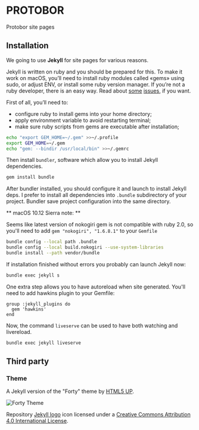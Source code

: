 # PROTOBOR

Protobor site pages

## Installation

We going to use **Jekyll** for site pages for various reasons.

Jekyll is written on ruby and you should be prepared for this.
To make it work on macOS, you’ll need to install ruby modules called «gems» using sudo,
or adjust ENV, or install some ruby version manager. If you’re not a ruby developer,
there is an easy way. Read about [some](https://github.com/rubygems/rubygems/issues/660)
[issues](https://stackoverflow.com/questions/24507983/how-to-set-ruby-executable-in-gemrc), if you want.

First of all, you’ll need to:

 * configure ruby to install gems into your home directory;
 * apply environment variable to avoid restarting terminal;
 * make sure ruby scripts from gems are executable after installation;

``` sh
echo "export GEM_HOME=~/.gem" >>~/.profile
export GEM_HOME=~/.gem
echo "gem: --bindir /usr/local/bin" >>~/.gemrc
```

Then install `bundler`, software which allow you to install Jekyll dependencies.

``` sh
gem install bundle
```

After bundler installed, you should configure it and launch to install Jekyll deps.
I prefer to install all dependencies into `.bundle` subdirectory of your project.
Bundler save project configuration into the same directory.

** macOS 10.12 Sierra note: **

Seems like latest version of nokogiri gem is not compatible with ruby 2.0,
so you'll need to add `gem "nokogiri", "1.6.8.1"` to your `Gemfile`

``` sh
bundle config --local path .bundle
bundle config --local build.nokogiri --use-system-libraries
bundle install --path vendor/bundle
```

If installation finished without errors you probably can launch Jekyll now:

``` sh
bundle exec jekyll s
```

One extra step allows you to have autoreload when site generated.
You'll need to add hawkins plugin to your Gemfile:

```
group :jekyll_plugins do
  gem 'hawkins'
end
```

Now, the command `liveserve` can be used to have both watching and livereload.

``` sh
bundle exec jekyll liveserve
```

## Third party

### Theme

A Jekyll version of the "Forty" theme by [HTML5 UP](https://html5up.net/).

![Forty Theme](assets/images/forty.jpg "Forty Theme")

Repository [Jekyll logo](https://github.com/jekyll/brand) icon licensed under a [Creative Commons Attribution 4.0 International License](http://choosealicense.com/licenses/cc-by-4.0/).
